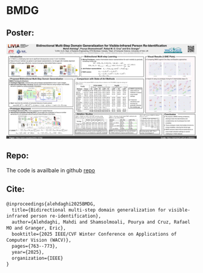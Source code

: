 # BMDG

## Poster:
![alt text](https://github.com/alehdaghi/BMDG/blob/main/pooster.jpg?raw=true)


## Repo:
The code is availbale in github [repo](https://github.com/alehdaghi/BMDG)

## Cite:
```
@inproceedings{alehdaghi2025BMDG,
  title={Bidirectional multi-step domain generalization for visible-infrared person re-identification},
  author={Alehdaghi, Mahdi and Shamsolmoali, Pourya and Cruz, Rafael MO and Granger, Eric},
  booktitle={2025 IEEE/CVF Winter Conference on Applications of Computer Vision (WACV)},
  pages={763--773},
  year={2025},
  organization={IEEE}
}
```
